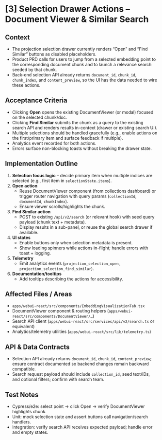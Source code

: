 # [3] Selection Drawer Actions – Document Viewer & Similar Search

## Context
- The projection selection drawer currently renders “Open” and “Find Similar” buttons as disabled placeholders.
- Product PRD calls for users to jump from a selected embedding point to the corresponding document chunk and to launch a relevance search seeded by that chunk.
- Back-end selection API already returns `document_id`, `chunk_id`, `chunk_index`, and `content_preview`, so the UI has the data needed to wire these actions.

## Acceptance Criteria
- Clicking **Open** opens the existing DocumentViewer (or modal) focused on the selected chunk/doc.
- Clicking **Find Similar** submits the chunk as a query to the existing search API and renders results in-context (drawer or existing search UI).
- Multiple selections should be handled gracefully (e.g., enable actions on the first/primary item and surface feedback if multiple).
- Analytics event recorded for both actions.
- Errors surface non-blocking toasts without breaking the drawer state.

## Implementation Outline
1. **Selection focus logic** – decide primary item when multiple indices are selected (e.g., first item in `selectionState.items`).
2. **Open action**
   - Reuse DocumentViewer component (from collections dashboard) or trigger router navigation with query params (`collectionId`, `documentId`, `chunkIndex`).
   - Ensure viewer scrolls/highlights the chunk.
3. **Find Similar action**
   - POST to existing `/api/v2/search` (or relevant hook) with seed query payload (chunk text + metadata).
   - Display results in a sub-panel, or reuse the global search drawer if available.
4. **UI states**
   - Enable buttons only when selection metadata is present.
   - Show loading spinners while actions in-flight; handle errors with toast + logging.
5. **Telemetry**
   - Emit analytics events (`projection_selection_open`, `projection_selection_find_similar`).
6. **Documentation/tooltips**
   - Add tooltips describing the actions for accessibility.

## Affected Files / Areas
- `apps/webui-react/src/components/EmbeddingVisualizationTab.tsx`
- DocumentViewer component & routing helpers (`apps/webui-react/src/components/DocumentViewer/…`)
- Search API client (`apps/webui-react/src/services/api/v2/search.ts` or equivalent)
- Analytics/telemetry utilities (`apps/webui-react/src/lib/telemetry.ts`)

## API & Data Contracts
- Selection API already returns `document_id`, `chunk_id`, `content_preview`; ensure contract documented so backend changes remain backward compatible.
- Search request payload should include `collection_id`, seed text/IDs, and optional filters; confirm with search team.

## Test Notes
- Cypress/e2e: select point → click Open → verify DocumentViewer highlights chunk.
- Unit: mock selection state and assert buttons call navigation/search handlers.
- Integration: verify search API receives expected payload; handle error and empty states.
